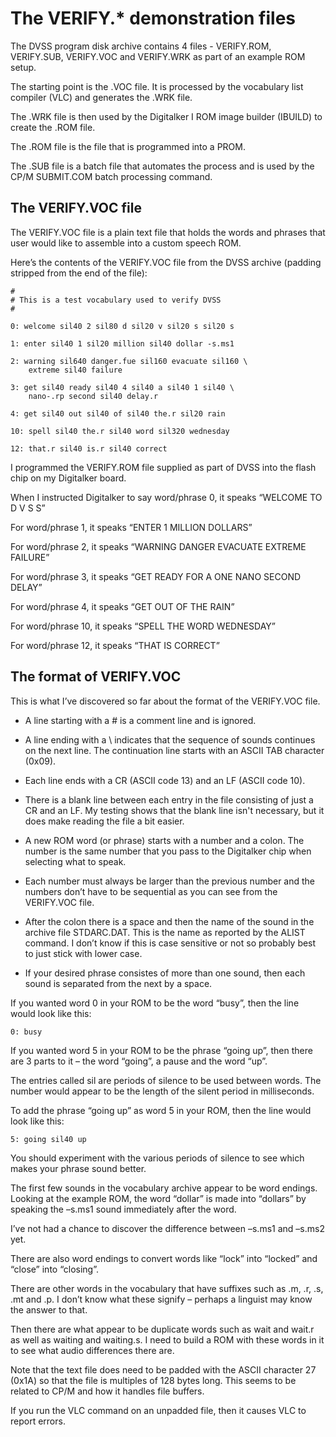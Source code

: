 # The VERIFY.* demonstration files 

The DVSS program disk archive contains 4 files - VERIFY.ROM, VERIFY.SUB, VERIFY.VOC and VERIFY.WRK as part of an example ROM setup.

The starting point is the .VOC file. It is processed by the vocabulary list compiler (VLC) and generates the .WRK file.

The .WRK file is then used by the Digitalker I ROM image builder (IBUILD) to create the .ROM file.

The .ROM file is the file that is programmed into a PROM.

The .SUB file is a batch file that automates the process and is used by the CP/M SUBMIT.COM batch processing command.

## The VERIFY.VOC file

The VERIFY.VOC file is a plain text file that holds the words and phrases that user would like to assemble into a custom speech ROM.

Here’s the contents of the VERIFY.VOC file from the DVSS archive (padding stripped from the end of the file):
```
#
# This is a test vocabulary used to verify DVSS
#

0: welcome sil40 2 sil80 d sil20 v sil20 s sil20 s

1: enter sil40 1 sil20 million sil40 dollar -s.ms1

2: warning sil640 danger.fue sil160 evacuate sil160 \
	extreme sil40 failure

3: get sil40 ready sil40 4 sil40 a sil40 1 sil40 \
	nano-.rp second sil40 delay.r

4: get sil40 out sil40 of sil40 the.r sil20 rain

10: spell sil40 the.r sil40 word sil320 wednesday

12: that.r sil40 is.r sil40 correct
```
I programmed the VERIFY.ROM file supplied as part of DVSS into the flash chip on my Digitalker board. 

When I instructed Digitalker to say word/phrase 0, it speaks “WELCOME TO D V S S”

For word/phrase 1, it speaks “ENTER 1 MILLION DOLLARS”

For word/phrase 2, it speaks “WARNING DANGER EVACUATE EXTREME FAILURE”

For word/phrase 3, it speaks “GET READY FOR A ONE NANO SECOND DELAY”

For word/phrase 4, it speaks “GET OUT OF THE RAIN”

For word/phrase 10, it speaks “SPELL THE WORD WEDNESDAY”

For word/phrase 12, it speaks “THAT IS CORRECT”

## The format of VERIFY.VOC

This is what I’ve discovered so far about the format of the VERIFY.VOC file.

* A line starting with a # is a comment line and is ignored.

* A line ending with a \ indicates that the sequence of sounds continues on the next line. The continuation line starts with an ASCII TAB character (0x09).

* Each line ends with a CR (ASCII code 13) and an LF (ASCII code 10).

* There is a blank line between each entry in the file consisting of just a CR and an LF. My testing shows that the blank line isn't necessary, but it does make reading the file a bit easier.

* A new ROM word (or phrase) starts with a number and a colon. The number is the same number that you pass to the Digitalker chip when selecting what to speak.

* Each number must always be larger than the previous number and the numbers don’t have to be sequential as you can see from the VERIFY.VOC file.
 
* After the colon there is a space and then the name of the sound in the archive file STDARC.DAT. This is the name as reported by the ALIST command. I don’t know if this is case sensitive or not so probably best to just stick with lower case.

* If your desired phrase consistes of more than one sound, then each sound is separated from the next by a space.

If you wanted word 0 in your ROM to be the word “busy”, then the line would look like this:
```
0: busy
```
If you wanted word 5 in your ROM to be the phrase “going up”, then there are 3 parts to it – the word “going”, a pause and the word “up”.

The entries called sil<xxx> are periods of silence to be used between words. The <xxx> number would appear to be the length of the silent period in milliseconds.

To add the phrase “going up” as word 5 in your ROM, then the line would look like this:
```
5: going sil40 up
```
You should experiment with the various periods of silence to see which makes your phrase sound better.

The first few sounds in the vocabulary archive appear to be word endings. Looking at the example ROM, the word “dollar” is made into “dollars” by speaking the –s.ms1 sound immediately after the word.

I’ve not had a chance to discover the difference between –s.ms1 and –s.ms2 yet.

There are also word endings to convert words like “lock” into “locked” and “close” into “closing”. 

There are other words in the vocabulary that have suffixes such as .m, .r, .s, .mt and .p. I don’t know what these signify – perhaps a linguist may know the answer to that.

Then there are what appear to be duplicate words such as wait and wait.r as well as waiting and waiting.s. I need to build a ROM with these words in it to see what audio differences there are.

Note that the text file does need to be padded with the ASCII character 27 (0x1A) so that the file is multiples of 128 bytes long. This seems to be related to CP/M and how it handles file buffers.

If you run the VLC command on an unpadded file, then it causes VLC to report errors. 

